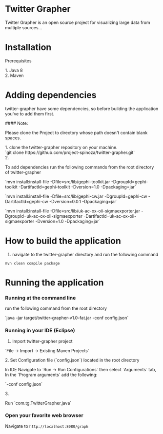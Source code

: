 # Twitter Grapher
Twitter Grapher is an open source project for visualizing large data from multiple sources...<br/>

# Installation
<p>Prerequisites</p>
1. Java 8<br>
2. Maven<br>


# Adding dependencies
<p>twitter-grapher have some dependencies, so before building the application you've to add them first.</p>
#### Note:
<p>Please clone the Project to directory whose path doesn't contain blank spaces.</p>
1. clone the twitter-grapher repository on your machine.<br/>
   `git clone https://github.com/project-spinoza/twitter-grapher.git`<br/>
2. <p>To add dependencies run the following commands from the root directory of twitter-grapher</p>
  <p>`mvn install:install-file -Dfile=src/lib/gephi-toolkit.jar -DgroupId=gephi-toolkit -DartifactId=gephi-toolkit -Dversion=1.0 -Dpackaging=jar`</p>
<p>`mvn install:install-file -Dfile=src/lib/gephi-cw.jar -DgroupId=gephi-cw -DartifactId=gephi-cw -Dversion=0.0.1 -Dpackaging=jar`</p>
<p>`mvn install:install-file -Dfile=src/lib/uk-ac-ox-oii-sigmaexporter.jar -DgroupId=uk-ac-ox-oii-sigmaexporter -DartifactId=uk-ac-ox-oii-sigmaexporter -Dversion=1.0 -Dpackaging=jar`</p>

# How to build the application
1. <p>navigate to the twitter-grapher directory and run the following command</p>
  `mvn clean compile package`<br>

# Running the application

### Running at the command line
<p>run the following command from the root directory</p>
`java -jar target/twitter-grapher-v1.0-fat.jar -conf config.json`

### Running in your IDE (Eclipse)
1. Import twitter-grapher project
<p>`File -> Import -> Existing Maven Projects`</p>
2. Set Configuration file (`config.json`) located in the root directory
<p>In IDE Navigate to `Run -> Run Configurations` then select `Arguments` tab, In the `Program arguments` add the following:</p>
<p>`-conf config.json`</p>
3. <p>Run `com.tg.TwitterGrapher.java`</p>

### Open your favorite web browser
Navigate to `http://localhost:8080/graph`
